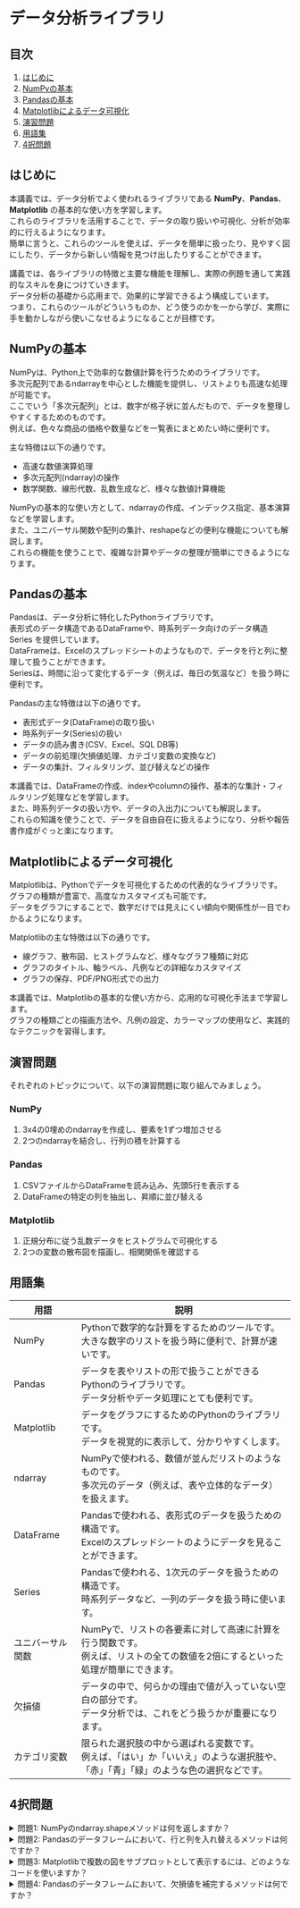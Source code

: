 # データ分析ライブラリ

## 目次
1. [はじめに](#introduction)
2. [NumPyの基本](#numpy)
3. [Pandasの基本](#pandas)
4. [Matplotlibによるデータ可視化](#matplotlib)
5. [演習問題](#exercises)
6. [用語集](#glossary)
7. [4択問題](#multiple-choice-questions)

<a id="introduction"></a>
## はじめに

本講義では、データ分析でよく使われるライブラリである **NumPy**、**Pandas**、**Matplotlib** の基本的な使い方を学習します。  
これらのライブラリを活用することで、データの取り扱いや可視化、分析が効率的に行えるようになります。  
簡単に言うと、これらのツールを使えば、データを簡単に扱ったり、見やすく図にしたり、データから新しい情報を見つけ出したりすることができます。

講義では、各ライブラリの特徴と主要な機能を理解し、実際の例題を通して実践的なスキルを身につけていきます。  
データ分析の基礎から応用まで、効果的に学習できるよう構成しています。  
つまり、これらのツールがどういうものか、どう使うのかを一から学び、実際に手を動かしながら使いこなせるようになることが目標です。

<a id="numpy"></a>
## NumPyの基本

NumPyは、Python上で効率的な数値計算を行うためのライブラリです。  
多次元配列であるndarrayを中心とした機能を提供し、リストよりも高速な処理が可能です。  
ここでいう「多次元配列」とは、数字が格子状に並んだもので、データを整理しやすくするためのものです。  
例えば、色々な商品の価格や数量などを一覧表にまとめたい時に便利です。

主な特徴は以下の通りです。

- 高速な数値演算処理
- 多次元配列(ndarray)の操作
- 数学関数、線形代数、乱数生成など、様々な数値計算機能

NumPyの基本的な使い方として、ndarrayの作成、インデックス指定、基本演算などを学習します。  
また、ユニバーサル関数や配列の集計、reshapeなどの便利な機能についても解説します。  
これらの機能を使うことで、複雑な計算やデータの整理が簡単にできるようになります。

<a id="pandas"></a>
## Pandasの基本

Pandasは、データ分析に特化したPythonライブラリです。  
表形式のデータ構造であるDataFrameや、時系列データ向けのデータ構造Series を提供しています。  
DataFrameは、Excelのスプレッドシートのようなもので、データを行と列に整理して扱うことができます。  
Seriesは、時間に沿って変化するデータ（例えば、毎日の気温など）を扱う時に便利です。

Pandasの主な特徴は以下の通りです。

- 表形式データ(DataFrame)の取り扱い
- 時系列データ(Series)の扱い
- データの読み書き(CSV、Excel、SQL DB等)
- データの前処理(欠損値処理、カテゴリ変数の変換など)
- データの集計、フィルタリング、並び替えなどの操作

本講義では、DataFrameの作成、indexやcolumnの操作、基本的な集計・フィルタリング処理などを学習します。  
また、時系列データの扱い方や、データの入出力についても解説します。  
これらの知識を使うことで、データを自由自在に扱えるようになり、分析や報告書作成がぐっと楽になります。

<a id="matplotlib"></a>
## Matplotlibによるデータ可視化

Matplotlibは、Pythonでデータを可視化するための代表的なライブラリです。  
グラフの種類が豊富で、高度なカスタマイズも可能です。  
データをグラフにすることで、数字だけでは見えにくい傾向や関係性が一目でわかるようになります。

Matplotlibの主な特徴は以下の通りです。

- 線グラフ、散布図、ヒストグラムなど、様々なグラフ種類に対応
- グラフのタイトル、軸ラベル、凡例などの詳細なカスタマイズ
- グラフの保存、PDF/PNG形式での出力

本講義では、Matplotlibの基本的な使い方から、応用的な可視化手法まで学習します。  
グラフの種類ごとの描画方法や、凡例の設定、カラーマップの使用など、実践的なテクニックを習得します。

<a id="exercises"></a>
## 演習問題

それぞれのトピックについて、以下の演習問題に取り組んでみましょう。

### NumPy

1. 3x4の0埋めのndarrayを作成し、要素を1ずつ増加させる
2. 2つのndarrayを結合し、行列の積を計算する

### Pandas

1. CSVファイルからDataFrameを読み込み、先頭5行を表示する
2. DataFrameの特定の列を抽出し、昇順に並び替える

### Matplotlib

1. 正規分布に従う乱数データをヒストグラムで可視化する
2. 2つの変数の散布図を描画し、相関関係を確認する

<a id="glossary"></a>
## 用語集

| 用語 | 説明 |
| --- | --- |
| NumPy | Pythonで数学的な計算をするためのツールです。<br/>大きな数字のリストを扱う時に便利で、計算が速いです。<br/> |
| Pandas | データを表やリストの形で扱うことができるPythonのライブラリです。<br/>データ分析やデータ処理にとても便利です。<br/> |
| Matplotlib | データをグラフにするためのPythonのライブラリです。<br/>データを視覚的に表示して、分かりやすくします。<br/> |
| ndarray | NumPyで使われる、数値が並んだリストのようなものです。<br/>多次元のデータ（例えば、表や立体的なデータ）を扱えます。<br/> |
| DataFrame | Pandasで使われる、表形式のデータを扱うための構造です。<br/>Excelのスプレッドシートのようにデータを見ることができます。<br/> |
| Series | Pandasで使われる、1次元のデータを扱うための構造です。<br/>時系列データなど、一列のデータを扱う時に使います。<br/> |
| ユニバーサル関数 | NumPyで、リストの各要素に対して高速に計算を行う関数です。<br/>例えば、リストの全ての数値を2倍にするといった処理が簡単にできます。<br/> |
| 欠損値 | データの中で、何らかの理由で値が入っていない空白の部分です。<br/>データ分析では、これをどう扱うかが重要になります。<br/> |
| カテゴリ変数 | 限られた選択肢の中から選ばれる変数です。<br/>例えば、「はい」か「いいえ」のような選択肢や、「赤」「青」「緑」のような色の選択などです。<br/> |

<a id="multiple-choice-questions"></a>
## 4択問題

<details>
<summary>問題1: NumPyのndarray.shapeメソッドは何を返しますか？</summary>

- a. 配列の次元数
- b. 配列の要素数
- c. 配列の各次元の長さ
- d. a, bの両方

<details>
<summary>回答と解説</summary>

回答: c. 配列の各次元の長さ

ndarray.shapeメソッドは、配列の各次元の長さをタプルで返します。例えば、2x3の2次元配列の場合は(2, 3)を返します。
</details>
</details>

<details>
<summary>問題2: Pandasのデータフレームにおいて、行と列を入れ替えるメソッドは何ですか？</summary>

- a. transpose()
- b. flip()
- c. swap()
- d. rotate()

<details>
<summary>回答と解説</summary>

回答: a. transpose()

Pandasのデータフレームでは、transpose()メソッドを使うことで行と列を入れ替えることができます。
> "The transpose method is used to interchange the rows and columns of the DataFrame."
</details>
</details>

<details>
<summary>問題3: Matplotlibで複数の図をサブプロットとして表示するには、どのようなコードを使いますか？</summary>

- a. subplot()
- b. subplots()
- c. subgrid()
- d. subfigure()

<details>
<summary>回答と解説</summary>

回答: b. subplots()

Matplotlibでは、subplots()関数を使うことで、複数の図をサブプロットとして表示することができます。
> "The subplots() function is used to create a figure and a set of subplots."
</details>
</details>

<details>
<summary>問題4: Pandasのデータフレームにおいて、欠損値を補完するメソッドは何ですか？</summary>

- a. fill()
- b. replace()
- c. interpolate()
- d. fillna()

<details>
<summary>回答と解説</summary>

回答: d. fillna()

Pandasのデータフレームでは、fillna()メソッドを使うことで、欠損値を補完することができます。
> "The fillna() method is used to fill missing values (NaN) in a DataFrame."
</details>
</details>
